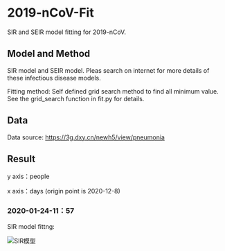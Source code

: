 # 2019-nCoV-Fit
SIR and SEIR model fitting for 2019-nCoV.

## Model and Method
SIR model and SEIR model. Pleas search on internet for more details of these infectious disease models.

Fitting method: Self defined grid search method to find all minimum value. See the grid_search function in fit.py for details.

## Data
Data source: https://3g.dxy.cn/newh5/view/pneumonia

## Result


y axis：people

x axis：days (origin point is 2020-12-8)

### 2020-01-24-11：57
SIR model fittng:

![SIR模型](https://github.com/dai-pch/2019-nCoV-Fit/raw/master/result/sir-2020-01-24-1157.png)
